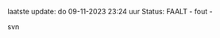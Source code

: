 laatste update: 
do 09-11-2023 23:24   uur 
Status: FAALT - fout - 
<div class="service R">svn</div>